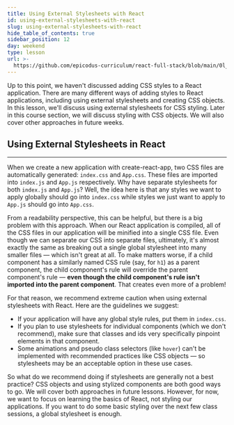 ```yaml
---
title: Using External Stylesheets with React
id: using-external-stylesheets-with-react
slug: using-external-stylesheets-with-react
hide_table_of_contents: true
sidebar_position: 12
day: weekend
type: lesson
url: >-
  https://github.com/epicodus-curriculum/react-full-stack/blob/main/0l_external_stylesheets_with_cra.md
---
```


Up to this point, we haven't discussed adding CSS styles to a React application. There are many different ways of adding styles to React applications, including using external stylesheets and creating CSS objects. In this lesson, we'll discuss using external stylesheets for CSS styling. Later in this course section, we will discuss styling with CSS objects. We will also cover other approaches in future weeks.

## Using External Stylesheets in React
---

When we create a new application with create-react-app, two CSS files are automatically generated: `index.css` and `App.css`. These files are imported into `index.js` and `App.js` respectively. Why have separate stylesheets for both `index.js` and `App.js`? Well, the idea here is that any styles we want to apply globally should go into `index.css` while styles we just want to apply to `App.js` should go into `App.css`.

From a readability perspective, this can be helpful, but there is a big problem with this approach. When our React application is compiled, all of the CSS files in our application will be minified into a single CSS file. Even though we can separate our CSS into separate files, ultimately, it's almost exactly the same as breaking out a single global stylesheet into many smaller files — which isn't great at all. To make matters worse, if a child component has a similarly named CSS rule (say, for `h1`) as a parent component, the child component's rule will override the parent component's rule — **even though the child component's rule isn't imported into the parent component**. That creates even more of a problem!

For that reason, we recommend extreme caution when using external stylesheets with React. Here are the guidelines we suggest:

* If your application will have any global style rules, put them in `index.css`.
* If you plan to use stylesheets for individual components (which we don't recommend), make sure that classes and ids very specifically pinpoint elements in that component.
* Some animations and pseudo class selectors (like `hover`) can't be implemented with recommended practices like CSS objects — so stylesheets may be an acceptable option in these use cases.

So what do we recommend doing if stylesheets are generally not a best practice? CSS objects and using stylized components are both good ways to go. We will cover both approaches in future lessons. However, for now, we want to focus on learning the basics of React, not styling our applications. If you want to do some basic styling over the next few class sessions, a global stylesheet is enough.